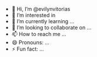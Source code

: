 - 👋 Hi, I’m @evilynvitorias
- 👀 I’m interested in 
- 🌱 I’m currently learning ...
- 💞️ I’m looking to collaborate on ...
- 📫 How to reach me ...
- 😄 Pronouns: ...
- ⚡ Fun fact: ...

<!---
evilynvitorias/evilynvitorias is a ✨ special ✨ repository because its `README.md` (this file) appears on your GitHub profile.
You can click the Preview link to take a look at your changes.
--->
